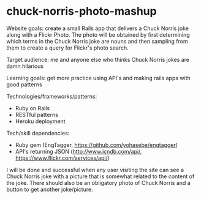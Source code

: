 # chuck-norris-photo-mashup

Website goals: create a small Rails app that delivers a Chuck Norris joke along with a Flickr Photo.  The photo will be obtained by first determining which terms in the Chuck Norris joke are nouns and then sampling from them to create a query for Flickr's photo search.

Target audience: me and anyone else who thinks Chuck Norris jokes are damn hilarious

Learning goals: get more practice using API's and making rails apps with good patterns

Technologies/frameworks/patterns:
- Ruby on Rails
- RESTful patterns
- Heroku deployment

Tech/skill dependencies:
- Ruby gem (EngTagger, https://github.com/yohasebe/engtagger)
- API's returning JSON (http://www.icndb.com/api/, https://www.flickr.com/services/api/)

I will be done and successful when any user visiting the site can see a Chuck Norris joke with a picture that is somewhat related to the content of the joke. There should also be an obligatory photo of Chuck Norris and a button to get another joke/picture.
